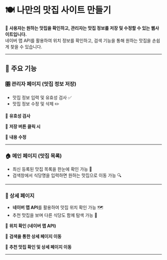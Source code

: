 # 🍽️ 나만의 맛집 사이트 만들기

📌 **사용자는 원하는 맛집을 확인하고, 관리자는 맛집 정보를 저장 및 수정할 수 있는 웹사이트입니다.**  
네이버 맵 API를 활용하여 위치 정보를 확인하고, 검색 기능을 통해 원하는 맛집을 손쉽게 찾을 수 있습니다.  

---

## 🚀 주요 기능

### 🎛 관리자 페이지 (맛집 정보 저장)
- 맛집 정보 입력 및 유효성 검사 ✅  
- 맛집 정보 수정 및 삭제 ✏️  

📌 **유효성 검사**  


📌 **저장 버튼 클릭 시**  


📌 **내용 수정**  


---

### 🏠 메인 페이지 (맛집 목록)
- 최신 등록된 맛집 목록을 한눈에 확인 가능 🏡  
- 검색창에서 식당명을 입력하면 원하는 맛집으로 이동 가능 🔍  


---

### 📍 상세 페이지
- **네이버 맵 API**를 활용하여 맛집 위치 확인 가능 🗺️  
- 추천 맛집을 보며 다른 식당도 함께 탐색 가능 🍜  

📌 **위치 확인 (네이버 맵 API)**  


📌 **검색을 통한 상세 페이지 이동**  



📌 **추천 맛집 확인 및 상세 페이지 이동**  


---
